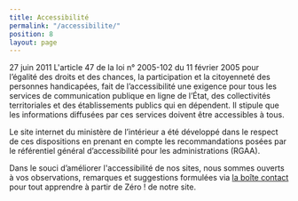```yaml
---
title: Accessibilité
permalink: "/accessibilite/"
position: 8
layout: page
---
```


27 juin 2011
L'article 47 de la loi n° 2005-102 du 11 février 2005 pour l’égalité des droits et des chances, la participation et la 
citoyenneté des personnes handicapées, fait de l’accessibilité une exigence pour tous les services de communication 
publique en ligne de l’État, des collectivités territoriales et des établissements publics qui en dépendent. Il stipule que les informations diffusées par ces services doivent être accessibles à tous.

Le site internet du ministère de l’intérieur a été développé dans le respect de ces dispositions en prenant en compte
les recommandations posées par le référentiel général d’accessibilité pour les administrations (RGAA).

Dans le souci d’améliorer l'accessibilité de nos sites, nous sommes ouverts à vos observations, remarques et suggestions
formulées via <a href="{{ base }}/contacts"> la boîte contact </a>pour tout apprendre à partir de Zéro ! de notre site.
